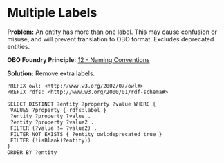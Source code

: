 # Multiple Labels

**Problem:** An entity has more than one label. This may cause confusion or misuse, and will prevent translation to OBO format. Excludes deprecated entities.

**OBO Foundry Principle:** [12 - Naming Conventions](http://www.obofoundry.org/principles/fp-012-naming-conventions.html)

**Solution:** Remove extra labels.

```sparql
PREFIX owl: <http://www.w3.org/2002/07/owl#>
PREFIX rdfs: <http://www.w3.org/2000/01/rdf-schema#>

SELECT DISTINCT ?entity ?property ?value WHERE {
 VALUES ?property { rdfs:label }
 ?entity ?property ?value .
 ?entity ?property ?value2 .
 FILTER (?value != ?value2) .
 FILTER NOT EXISTS { ?entity owl:deprecated true }
 FILTER (!isBlank(?entity))
}
ORDER BY ?entity
```
